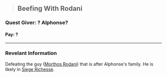 >## Beefing With Rodani

### Quest Giver: ? Alphonse?

#### Pay: ?

***

### Revelant Information

Defeating the guy ([Morthos Rodani](../Characters/NPCs/Morthos%20Rodani.md)) that is after Alphonse's family. He is likely in [Siege Richesse](../Locations/Siege%20Richesse.md).